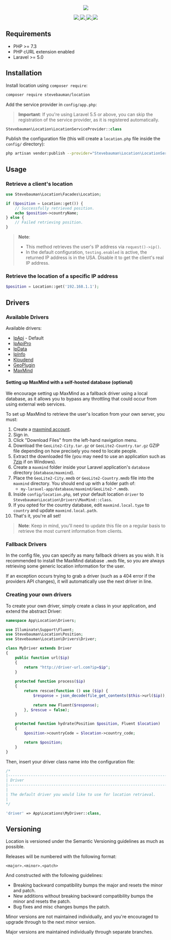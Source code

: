 <p align="center">
    <img src="https://github.com/stevebauman/location/blob/master/art/logo.png">
</p>

<p align="center">
<a href="https://github.com/stevebauman/location/actions">
<img src="https://img.shields.io/github/actions/workflow/status/stevebauman/location/run-tests.yml?branch=master&style=flat-square">
</a>

<a href="https://scrutinizer-ci.com/g/stevebauman/location/?branch=master">
<img src="https://img.shields.io/scrutinizer/g/stevebauman/location.svg?style=flat-square">
</a>

<a href="https://packagist.org/packages/stevebauman/location">
<img src="https://img.shields.io/packagist/dt/stevebauman/location.svg?style=flat-square">
</a>

<a href="https://packagist.org/packages/stevebauman/location">
<img src="https://img.shields.io/packagist/l/stevebauman/location.svg?style=flat-square">
</a>
</p>

## Requirements

- PHP >= 7.3
- PHP cURL extension enabled
- Laravel >= 5.0

## Installation

Install location using `composer require`:

```bash
composer require stevebauman/location
```

Add the service provider in `config/app.php`:

> **Important**: If you're using Laravel 5.5 or above, you can skip the registration
> of the service provider, as it is registered automatically.

```php
Stevebauman\Location\LocationServiceProvider::class
```

Publish the configuration file (this will create a `location.php` file inside the `config/` directory):

```bash
php artisan vendor:publish --provider="Stevebauman\Location\LocationServiceProvider"
```

## Usage

### Retrieve a client's location

```php
use Stevebauman\Location\Facades\Location;

if ($position = Location::get()) {
    // Successfully retrieved position.
    echo $position->countryName;
} else {
    // Failed retrieving position.
}
```

> **Note**:
> - This method retrieves the user's IP address via `request()->ip()`.
> - In the default configuration, `testing.enabled` is active, the returned IP address is in the USA. Disable it to get the client's real IP address.

### Retrieve the location of a specific IP address

```php
$position = Location::get('192.168.1.1');
```

## Drivers

### Available Drivers

Available drivers:

- [IpApi](http://ip-api.com) - Default
- [IpApiPro](https://pro.ip-api.com)
- [IpData](https://ipdata.co)
- [IpInfo](https://ipinfo.io)
- [Kloudend](https://ipapi.co)
- [GeoPlugin](http://www.geoplugin.com)
- [MaxMind](https://www.maxmind.com/en/home)

#### Setting up MaxMind with a self-hosted database (optional)

We encourage setting up MaxMind as a fallback driver using a local database, as it allows
you to bypass any throttling that could occur from using external web services.

To set up MaxMind to retrieve the user's location from your own server, you must:

1. Create a [maxmind account](https://www.maxmind.com/en/geolite2/signup).
2. Sign in.
3. Click "Download Files" from the left-hand navigation menu.
4. Download the `GeoLite2-City.tar.gz` or `GeoLite2-Country.tar.gz` GZIP file depending on how precisely you need to locate people.
3. Extract the downloaded file (you may need to use an application such as [7zip](http://www.7-zip.org/download.html) if on Windows).
4. Create a `maxmind` folder inside your Laravel application's `database` directory (`database/maxmind`).
5. Place the `GeoLite2-City.mmdb` or `GeoLite2-Country.mmdb` file into the `maxmind` directory. You should end up with a folder path of:
    - `my-laravel-app/database/maxmind/GeoLite2-*.mmdb`.
6. Inside `config/location.php`, set your default location `driver` to `Stevebauman\Location\Drivers\MaxMind::class`.
7. If you opted for the country database, edit `maxmind.local.type` to `country` and update `maxmind.local.path`.
8. That's it, you're all set!

> **Note**: Keep in mind, you'll need to update this file on a regular basis to retrieve the most current information from clients.

### Fallback Drivers

In the config file, you can specify as many fallback drivers as you wish. It is
recommended to install the MaxMind database `.mmdb` file, so you are always
retrieving some generic location information for the user.

If an exception occurs trying to grab a driver (such as a 404 error if the
providers API changes), it will automatically use the next driver in line.

### Creating your own drivers

To create your own driver, simply create a class in your application, and extend the abstract Driver:

```php
namespace App\Location\Drivers;

use Illuminate\Support\Fluent;
use Stevebauman\Location\Position;
use Stevebauman\Location\Drivers\Driver;

class MyDriver extends Driver
{
    public function url($ip)
    {
        return "http://driver-url.com?ip=$ip";
    }
    
    protected function process($ip)
    {
        return rescue(function () use ($ip) {
            $response = json_decode(file_get_contents($this->url($ip)), true);
            
            return new Fluent($response);
        }, $rescue = false);
    }

    protected function hydrate(Position $position, Fluent $location)
    {
        $position->countryCode = $location->country_code;

        return $position;
    }
}
```

Then, insert your driver class name into the configuration file:

```php
/*
|--------------------------------------------------------------------------
| Driver
|--------------------------------------------------------------------------
|
| The default driver you would like to use for location retrieval.
|
*/

'driver' => App\Locations\MyDriver::class,
```

## Versioning

Location is versioned under the Semantic Versioning guidelines as much as possible.

Releases will be numbered with the following format:

```
<major>.<minor>.<patch>
```

And constructed with the following guidelines:

- Breaking backward compatibility bumps the major and resets the minor and patch.
- New additions without breaking backward compatibility bumps the minor and resets the patch.
- Bug fixes and misc changes bumps the patch.

Minor versions are not maintained individually, and you're encouraged to upgrade through to the next minor version.

Major versions are maintained individually through separate branches.
